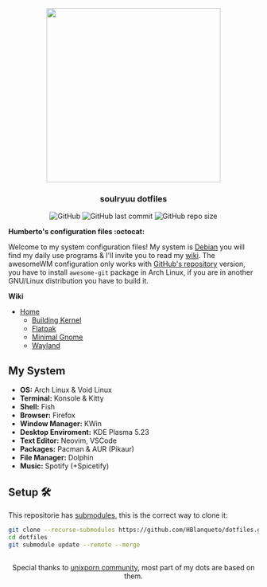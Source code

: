 <div align='center'>
  
<img src="https://i.imgur.com/ypArhpF.png" width="350px">
  
### soulryuu dotfiles
  
![GitHub](https://img.shields.io/github/license/soulryuu/dotfiles?label=License&logo=GNU&logoColor=ffffff&style=flat)
![GitHub last commit](https://img.shields.io/github/last-commit/soulryuu/dotfiles?label=Last%20commit&logo=GitHub)
![GitHub repo size](https://img.shields.io/github/repo-size/soulryuu/dotfiles?label=Repo%20size)

</div>

**Humberto's configuration files :octocat:**

Welcome to my system configuration files! My system is [Debian](https://wiki.debian.org/DebianUnstable) you will find my daily use programs & I'll invite you to read my [wiki](https://github.com/HBlanqueto/dotfiles/wiki). The awesomeWM configuration only works with [GitHub's repository](https://github.com/awesomeWM/awesome) version, you have to install `awesome-git` package in Arch Linux, if you are in another GNU/Linux distribution you have to build it.

**Wiki**

- [Home](https://github.com/HBlanqueto/dotsbian/wiki)
  - [Building Kernel](https://github.com/HBlanqueto/dotsbian/wiki/Building-Kernel)
  - [Flatpak](https://github.com/HBlanqueto/dotsbian/wiki/Flatpak)
  - [Minimal Gnome](https://github.com/HBlanqueto/dotsbian/wiki/Minimal-Gnome)
  - [Wayland](https://github.com/HBlanqueto/dotsbian/wiki/Wayland)

## My System
- **OS:** Arch Linux & Void Linux
- **Terminal:** Konsole & Kitty
- **Shell:** Fish
- **Browser:** Firefox
- **Window Manager:** KWin
- **Desktop Enviroment:** KDE Plasma 5.23
- **Text Editor:** Neovim, VSCode
- **Packages:** Pacman & AUR (Pikaur)
- **File Manager:** Dolphin
- **Music:** Spotify (+Spicetify)

## Setup 🛠️ 
This repositorie has [submodules](https://github.blog/2016-02-01-working-with-submodules/), this is the correct way to clone it:
```bash
git clone --recurse-submodules https://github.com/HBlanqueto/dotfiles.git --depth 1
cd dotfiles
git submodule update --remote --merge
```

##
<div align='center'>
  
Special thanks to [unixporn community](https://www.reddit.com/r/unixporn/), most part of my dots are based on them.
  
</div>                  
